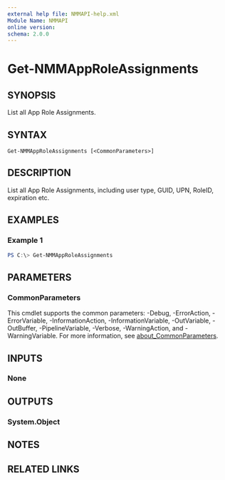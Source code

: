 ```yaml
---
external help file: NMMAPI-help.xml
Module Name: NMMAPI
online version:
schema: 2.0.0
---
```


# Get-NMMAppRoleAssignments

## SYNOPSIS
List all App Role Assignments.

## SYNTAX

```
Get-NMMAppRoleAssignments [<CommonParameters>]
```

## DESCRIPTION
List all App Role Assignments, including user type, GUID, UPN, RoleID, expiration etc.

## EXAMPLES

### Example 1
```powershell
PS C:\> Get-NMMAppRoleAssignments
```

## PARAMETERS

### CommonParameters
This cmdlet supports the common parameters: -Debug, -ErrorAction, -ErrorVariable, -InformationAction, -InformationVariable, -OutVariable, -OutBuffer, -PipelineVariable, -Verbose, -WarningAction, and -WarningVariable. For more information, see [about_CommonParameters](http://go.microsoft.com/fwlink/?LinkID=113216).

## INPUTS

### None

## OUTPUTS

### System.Object
## NOTES

## RELATED LINKS
